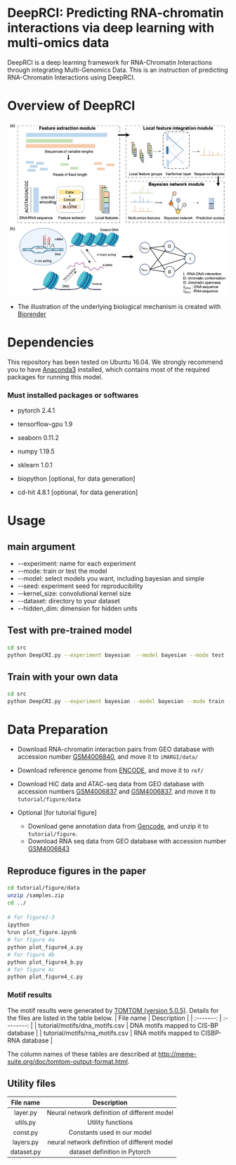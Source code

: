 # DeepRCI: Predicting RNA-chromatin interactions via deep learning with multi-omics data

DeepRCI is a deep learning framework for RNA-Chromatin Interactions through integrating Multi-Genomics Data. This is an instruction of predicting RNA-Chromatin Interactions using DeepRCI.
# Overview of DeepRCI
![Overview](figure1.jpg)
* The illustration of the underlying biological mechanism is created with [Biorender](https://www.biorender.com)
# Dependencies
This repository has been tested on Ubuntu 16.04. We strongly recommend you to have [Anaconda3](https://www.anaconda.com/distribution/) installed, which contains most of the required packages for running this model.

### Must installed packages or softwares

- pytorch  2.4.1

- tensorflow-gpu 1.9

- seaborn 0.11.2

- numpy 1.19.5

- sklearn 1.0.1

- biopython [optional, for data generation]

- cd-hit 4.8.1 [optional, for data generation]

# Usage

## main argument
- --experiment: name for each experiment
- --mode: train or test the model
- --model: select models you want, including bayesian and simple
- --seed: experiment seed for reproducibility
- --kernel_size: convolutional kernel size
- --dataset: directory to your dataset
- --hidden_dim: dimension for hidden units

## Test with pre-trained model

```bash
cd src
python DeepCRI.py --experiment bayesian  --model bayesian --mode test
```
## Train with your own data

```bash
cd src
python DeepCRI.py --experiment bayesian --model bayesian --mode train --dataset YOUR_DATA_DIRECTORY
```

# Data Preparation

- Download RNA-chromatin interaction pairs from GEO database with accession number [GSM4006840](https://www.ncbi.nlm.nih.gov/geo/query/acc.cgi?acc=GSM4006840), and move it to `iMARGI/data/`
- Download reference genome from [ENCODE](https://www.encodeproject.org/files/GRCh38_no_alt_analysis_set_GCA_000001405.15/@@download/GRCh38_no_alt_analysis_set_GCA_000001405.15.fasta.gz), and move it to `ref/`
- Download HiC data and ATAC-seq data from GEO database with accession numbers [GSM4006837](https://www.ncbi.nlm.nih.gov/geo/query/acc.cgi?acc=GSM4006837) and [GSM4006837](https://www.ncbi.nlm.nih.gov/geo/query/acc.cgi?acc=GSM4006837), and move it to `tutorial/figure/data`

- Optional [for tutorial figure]

    - Download gene annotation data from [Gencode](http://ftp.ebi.ac.uk/pub/databases/gencode/Gencode_human/release_38/gencode.v38.chr_patch_hapl_scaff.annotation.gff3.gz), and unzip it to  `tutorial/figure`.
    - Download RNA seq data from GEO database with accession number [GSM4006843](https://www.ncbi.nlm.nih.gov/geo/query/acc.cgi?acc=GSM4006843)

## Reproduce figures in the paper

```bash
cd tutorial/figure/data
unzip /samples.zip
cd ../

# for figure2-3
ipython
%run plot_figure.ipynb
# for figure 4a
python plot_figure4_a.py
# for figure 4b
python plot_figure4_b.py
# for figure 4c
python plot_figure4_c.py
```
### Motif results
The motif results were generated by [TOMTOM (version 5.0.5)](https://meme-suite.org/meme/tools/tomtom). Details for the files are listed in the table below.
| File name | Description |
| :-------: | :--------: |
| tutorial/motifs/dna_motifs.csv | DNA motifs mapped to CIS-BP database |
| tutorial/motifs/rna_motifs.csv | RNA motifs mapped to CISBP-RNA database |

The column names of these tables are described at http://meme-suite.org/doc/tomtom-output-format.html.

## Utility files

| File name | Description |
| :-------: | :--------: |
| layer.py | Neural network definition of different model |
| utils.py | Utility functions |
| const.py | Constants used in our model |
| layers.py | neural network definition of different model |
| dataset.py | dataset definition in Pytorch |
